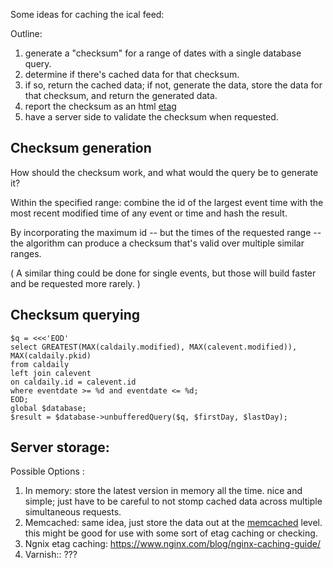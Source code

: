 Some ideas for caching the ical feed:

Outline:
   1. generate a "checksum" for a range of dates with a single database query.
   2. determine if there's cached data for that checksum.
   3. if so, return the cached data; if not, generate the data, store the data for that checksum, and return the generated data. 
   4. report the checksum as an html [etag](https://en.wikipedia.org/wiki/HTTP_ETag)
   5. have a server side to validate the checksum when requested.

Checksum generation
-------------------

How should the checksum work, and what would the query be to generate it?

Within the specified range: combine the id of the largest event time with the most recent modified time of any event or time and hash the result.

By incorporating the maximum id -- but the times of the requested range -- the algorithm can produce a checksum that's valid over multiple similar ranges.

( A similar thing could be done for single events, but those will build faster and be requested more rarely. )

Checksum querying
----------------
    
``` 
$q = <<<'EOD'
select GREATEST(MAX(caldaily.modified), MAX(calevent.modified)),
MAX(caldaily.pkid) 
from caldaily 
left join calevent 
on caldaily.id = calevent.id
where eventdate >= %d and eventdate <= %d;
EOD;
global $database;
$result = $database->unbufferedQuery($q, $firstDay, $lastDay);
``` 

Server storage:
-------------

Possible Options :
  1. In memory: store the latest version in memory all the time. nice and simple; just have to be careful to not stomp cached data across multiple simultaneous requests.
  1. Memcached: same idea, just store the data out at the [memcached](https://en.wikipedia.org/wiki/Memcached) level. this might be good for use with some sort of etag caching or checking.
  1. Ngnix etag caching: https://www.nginx.com/blog/nginx-caching-guide/
  1. Varnish:: ???
  